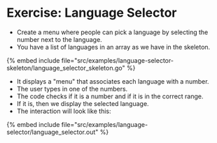# Exercise: Language Selector

* Create a menu where people can pick a language by selecting the number next to the language.
* You have a list of languages in an array as we have in the skeleton.

{% embed include file="src/examples/language-selector-skeleton/language_selector_skeleton.go" %}

* It displays a "menu" that associates each language with a number.
* The user types in one of the numbers.
* The code checks if it is a number and if it is in the correct range.
* If it is, then we display the selected language.
* The interaction will look like this:

{% embed include file="src/examples/language-selector/language_selector.out" %}


